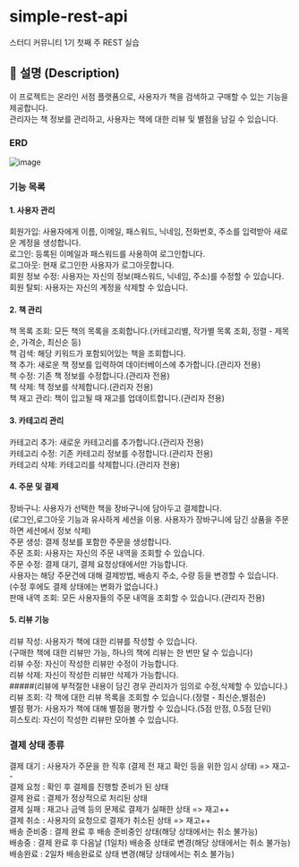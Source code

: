 # simple-rest-api
스터디 커뮤니티 1기 첫째 주 REST 실습


## 📝 설명 (Description)
이 프로젝트는 온라인 서점 플랫폼으로, 사용자가 책을 검색하고 구매할 수 있는 기능을 제공합니다.<br/>
관리자는 책 정보를 관리하고, 사용자는 책에 대한 리뷰 및 별점을 남길 수 있습니다.

### ERD
![image](https://github.com/user-attachments/assets/3e38559d-3c89-4467-a827-361d2634db39)


### 기능 목록
#### 1. 사용자 관리
회원가입: 사용자에게 이름, 이메일, 패스워드, 닉네임, 전화번호, 주소를 입력받아 새로운 계정을 생성합니다.<br/>
로그인: 등록된 이메일과 패스워드를 사용하여 로그인합니다.<br/>
로그아웃: 현재 로그인한 사용자가 로그아웃합니다.<br/>
회원 정보 수정: 사용자는 자신의 정보(패스워드, 닉네임, 주소)를 수정할 수 있습니다.<br/>
회원 탈퇴: 사용자는 자신의 계정을 삭제할 수 있습니다.<br/>

#### 2. 책 관리
책 목록 조회: 모든 책의 목록을 조회합니다.(카테고리별, 작가별 목록 조회, 정렬 - 제목순, 가격순, 최신순 등)<br/>
책 검색: 해당 키워드가 포함되어있는 책을 조회합니다.<br/>
책 추가: 새로운 책 정보를 입력하여 데이터베이스에 추가합니다.(관리자 전용)<br/>
책 수정: 기존 책 정보를 수정합니다.(관리자 전용)<br/>
책 삭제: 책 정보를 삭제합니다.(관리자 전용)<br/>
책 재고 관리: 책이 입고될 때 재고를 업데이트합니다.(관리자 전용)<br/>

#### 3. 카테고리 관리
카테고리 추가: 새로운 카테고리를 추가합니다.(관리자 전용)<br/>
카테고리 수정: 기존 카테고리 정보를 수정합니다.(관리자 전용)<br/>
카테고리 삭제: 카테고리를 삭제합니다.(관리자 전용)<br/>

#### 4. 주문 및 결제
장바구니: 사용자가 선택한 책을 장바구니에 담아두고 결제합니다.<br/>
(로그인,로그아웃 기능과 유사하게 세션을 이용. 사용자가 장바구니에 담긴 상품을 주문하면 세션에서 정보 삭제)<br/>
주문 생성: 결제 정보를 포함한 주문을 생성합니다.<br/>
주문 조회: 사용자는 자신의 주문 내역을 조회할 수 있습니다.<br/>
주문 수정: 결제 대기, 결제 요청상태에서만 가능합니다.<br/> 
사용자는 해당 주문건에 대해 결제방법, 배송지 주소, 수량 등을 변경할 수 있습니다.<br/>
(수정 후에도 결제 상태에는 변화가 없습니다.)<br/>
판매 내역 조회: 모든 사용자들의 주문 내역을 조회할 수 있습니다.(관리자 전용)<br/>

#### 5. 리뷰 기능
리뷰 작성: 사용자가 책에 대한 리뷰를 작성할 수 있습니다.<br/>
(구매한 책에 대한 리뷰만 가능, 하나의 책에 리뷰는 한 번만 달 수 있습니다)<br/>
리뷰 수정: 자신이 작성한 리뷰만 수정이 가능합니다.<br/>
리뷰 삭제: 자신이 작성한 리뷰만 삭제가 가능합니다.<br/>
#####(리뷰에 부적절한 내용이 담긴 경우 관리자가 임의로 수정,삭제할 수 있습니다.)<br/>
리뷰 조회: 각 책에 대한 리뷰 목록을 조회할 수 있습니다.(정렬 - 최신순,별점순)<br/>
별점 평가: 사용자가 책에 대해 별점을 평가할 수 있습니다.(5점 만점, 0.5점 단위)<br/>
히스토리: 자신이 작성한 리뷰만 모아볼 수 있습니다.<br/>


### 결제 상태 종류
결제 대기 : 사용자가 주문을 한 직후 (결제 전 재고 확인 등을 위한 임시 상태) => 재고--<br/>
결제 요청 : 확인 후 결제를 진행할 준비가 된 상태<br/>
결제 완료 : 결제가 정상적으로 처리된 상태<br/>
결제 실패 : 재고나 금액 등의 문제로 결제가 실패한 상태 => 재고++<br/>
결제 취소 : 사용자의 요청으로 결제가 취소된 상태 => 재고++<br/>
배송 준비중 : 결제 완료 후 배송 준비중인 상태(해당 상태에서는 취소 불가능)<br/>
배송중 : 결제 완료 후 다음날 (1일차) 배송중 상태로 변경(해당 상태에서는 취소 불가능)<br/>
배송완료 : 2일차 배송완료로 상태 변경(해당 상태에서는 취소 불가능)<br/>



